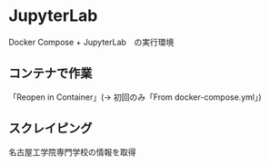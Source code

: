 # JupyterLab
Docker Compose + JupyterLab　の実行環境

## コンテナで作業
「Reopen in Container」(→ 初回のみ「From docker-compose.yml」)

## スクレイピング
名古屋工学院専門学校の情報を取得

